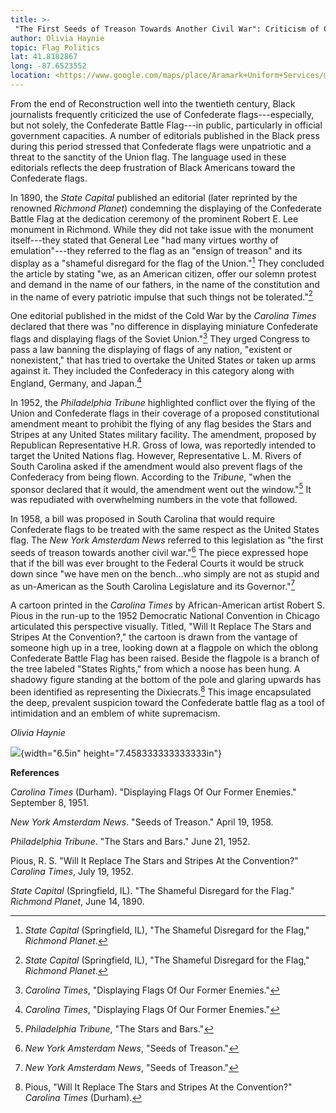 ```yaml
---
title: >-
 "The First Seeds of Treason Towards Another Civil War": Criticism of Confederate Flags
author: Olivia Haynie
topic: Flag Politics
lat: 41.8182867
long: -87.6523552
location: <https://www.google.com/maps/place/Aramark+Uniform+Services/@41.8182867,-87.6523552,16.13z/data=!3m1!5s0x880e2c2795fdde23:0xd128311e9aa86277!4m14!1m7!3m6!1s0x880e2c20b56b8999:0xf5eef26554f5d001!2sUnion+Stockyards+Gate!8m2!3d41.8186024!4d-87.6484983!16zL20vMGN4ZGZf!3m5!1s0x880e2c27eaeed10b:0xbbd76021c2043d0f!8m2!3d41.8167876!4d-87.6469205!16s%2Fg%2F11g_m_pkk?entry=ttu>
---
```

From the end of Reconstruction well into the twentieth century, Black
journalists frequently criticized the use of Confederate
flags---especially, but not solely, the Confederate Battle Flag---in
public, particularly in official government capacities. A number of
editorials published in the Black press during this period stressed that
Confederate flags were unpatriotic and a threat to the sanctity of the
Union flag. The language used in these editorials reflects the deep
frustration of Black Americans toward the Confederate flags.

In 1890, the *State Capital* published an editorial (later reprinted by
the renowned *Richmond Planet*) condemning the displaying of the
Confederate Battle Flag at the dedication ceremony of the prominent
Robert E. Lee monument in Richmond. While they did not take issue with
the monument itself---they stated that General Lee "had many virtues
worthy of emulation"---they referred to the flag as an "ensign of
treason" and its display as a "shameful disregard for the flag of the
Union."[^1] They concluded the article by stating "we, as an American
citizen, offer our solemn protest and demand in the name of our fathers,
in the name of the constitution and in the name of every patriotic
impulse that such things not be tolerated."[^2]

One editorial published in the midst of the Cold War by the *Carolina
Times* declared that there was "no difference in displaying miniature
Confederate flags and displaying flags of the Soviet Union."[^3] They
urged Congress to pass a law banning the displaying of flags of any
nation, "existent or nonexistent," that has tried to overtake the United
States or taken up arms against it. They included the Confederacy in
this category along with England, Germany, and Japan.[^4]

In 1952, the *Philadelphia Tribune* highlighted conflict over the flying
of the Union and Confederate flags in their coverage of a proposed
constitutional amendment meant to prohibit the flying of any flag
besides the Stars and Stripes at any United States military facility.
The amendment, proposed by Republican Representative H.R. Gross of Iowa,
was reportedly intended to target the United Nations flag. However,
Representative L. M. Rivers of South Carolina asked if the amendment
would also prevent flags of the Confederacy from being flown. According
to the *Tribune*, "when the sponsor declared that it would, the
amendment went out the window."[^5] It was repudiated with overwhelming
numbers in the vote that followed.

In 1958, a bill was proposed in South Carolina that would require
Confederate flags to be treated with the same respect as the United
States flag. The *New York Amsterdam News* referred to this legislation
as "the first seeds of treason towards another civil war."[^6] The piece
expressed hope that if the bill was ever brought to the Federal Courts
it would be struck down since "we have men on the bench...who simply are
not as stupid and as un-American as the South Carolina Legislature and
its Governor."[^7]

A cartoon printed in the *Carolina Times* by African-American artist
Robert S. Pious in the run-up to the 1952 Democratic National Convention
in Chicago articulated this perspective visually. Titled, "Will It
Replace The Stars and Stripes At the Convention?," the cartoon is drawn
from the vantage of someone high up in a tree, looking down at a
flagpole on which the oblong Confederate Battle Flag has been raised.
Beside the flagpole is a branch of the tree labeled "States Rights,"
from which a noose has been hung. A shadowy figure standing at the
bottom of the pole and glaring upwards has been identified as
representing the Dixiecrats.[^8] This image encapsulated the deep,
prevalent suspicion toward the Confederate battle flag as a tool of
intimidation and an emblem of white supremacism.

*Olivia Haynie*

![](media/image1.jpg){width="6.5in" height="7.458333333333333in"}

**References**

*Carolina Times* (Durham). "Displaying Flags Of Our Former Enemies."
September 8, 1951.

*New York Amsterdam News*. "Seeds of Treason." April 19, 1958.

*Philadelphia Tribune*. "The Stars and Bars." June 21, 1952.

Pious, R. S. "Will It Replace The Stars and Stripes At the Convention?"
*Carolina Times*, July 19, 1952.

*State Capital* (Springfield, IL). "The Shameful Disregard for the
Flag." *Richmond Planet*, June 14, 1890.

[^1]: *State Capital* (Springfield, IL), "The Shameful Disregard for the
    Flag," *Richmond Planet*.

[^2]: *State Capital* (Springfield, IL), "The Shameful Disregard for the
    Flag," *Richmond Planet*.

[^3]: *Carolina Times*, "Displaying Flags Of Our Former Enemies."

[^4]: *Carolina Times*, "Displaying Flags Of Our Former Enemies."

[^5]: *Philadelphia Tribune*, "The Stars and Bars."

[^6]: *New York Amsterdam News*, "Seeds of Treason."

[^7]: *New York Amsterdam News*, "Seeds of Treason."

[^8]: Pious, "Will It Replace The Stars and Stripes At the Convention?"
    *Carolina Times* (Durham).
